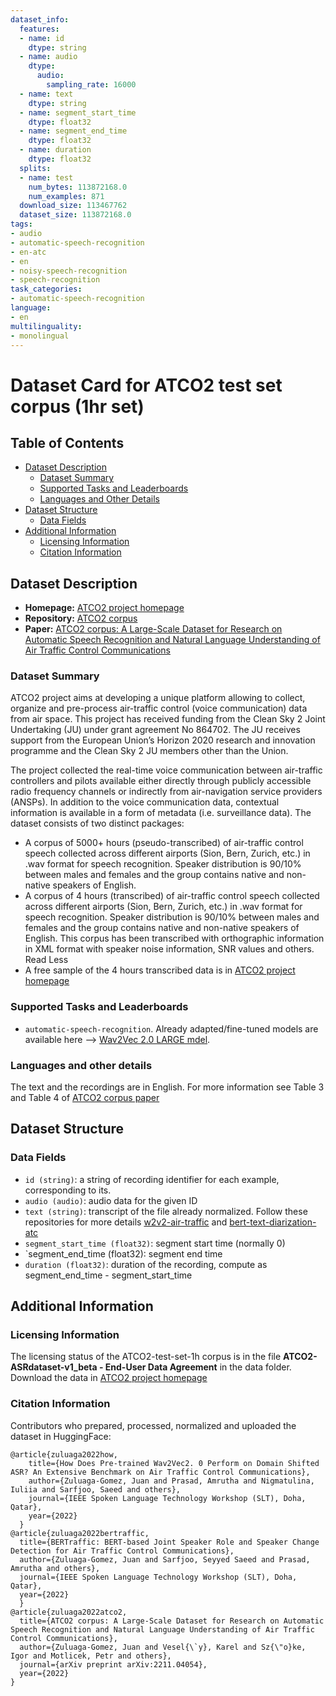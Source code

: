 ```yaml
---
dataset_info:
  features:
  - name: id
    dtype: string
  - name: audio
    dtype:
      audio:
        sampling_rate: 16000
  - name: text
    dtype: string
  - name: segment_start_time
    dtype: float32
  - name: segment_end_time
    dtype: float32
  - name: duration
    dtype: float32
  splits:
  - name: test
    num_bytes: 113872168.0
    num_examples: 871
  download_size: 113467762
  dataset_size: 113872168.0
tags:
- audio
- automatic-speech-recognition
- en-atc
- en
- noisy-speech-recognition
- speech-recognition
task_categories:
- automatic-speech-recognition  
language:
- en
multilinguality:
- monolingual
---
```


# Dataset Card for ATCO2 test set corpus (1hr set)

## Table of Contents
- [Dataset Description](#dataset-description)
  - [Dataset Summary](#dataset-summary)
  - [Supported Tasks and Leaderboards](#supported-tasks-and-leaderboards)
  - [Languages and Other Details](#languages-and-other-details)
- [Dataset Structure](#dataset-structure)
  - [Data Fields](#data-fields)
- [Additional Information](#additional-information)
  - [Licensing Information](#licensing-information)
  - [Citation Information](#citation-information)


## Dataset Description
- **Homepage:** [ATCO2 project homepage](https://www.atco2.org/)
- **Repository:** [ATCO2 corpus](https://github.com/idiap/atco2-corpus)
- **Paper:** [ATCO2 corpus: A Large-Scale Dataset for Research on Automatic Speech Recognition and Natural Language Understanding of Air Traffic Control Communications](https://arxiv.org/abs/2211.04054)

### Dataset Summary

ATCO2 project aims at developing a unique platform allowing to collect, organize and pre-process air-traffic control (voice communication) data from air space. This project has received funding from the Clean Sky 2 Joint Undertaking (JU) under grant agreement No 864702. The JU receives support from the European Union’s Horizon 2020 research and innovation programme and the Clean Sky 2 JU members other than the Union.

The project collected the real-time voice communication between air-traffic controllers and pilots available either directly through publicly accessible radio frequency channels or indirectly from air-navigation service providers (ANSPs). In addition to the voice communication data, contextual information is available in a form of metadata (i.e. surveillance data). The dataset consists of two distinct packages:

- A corpus of 5000+ hours (pseudo-transcribed) of air-traffic control speech collected across different airports (Sion, Bern, Zurich, etc.) in .wav format for speech recognition. Speaker distribution is 90/10% between males and females and the group contains native and non-native speakers of English.
- A corpus of 4 hours (transcribed) of air-traffic control speech collected across different airports (Sion, Bern, Zurich, etc.) in .wav format for speech recognition. Speaker distribution is 90/10% between males and females and the group contains native and non-native speakers of English. This corpus has been transcribed with orthographic information in XML format with speaker noise information, SNR values and others. Read Less
- A free sample of the 4 hours transcribed data is in [ATCO2 project homepage](https://www.atco2.org/data)

### Supported Tasks and Leaderboards

- `automatic-speech-recognition`. Already adapted/fine-tuned models are available here --> [Wav2Vec 2.0 LARGE mdel](https://huggingface.co/Jzuluaga/wav2vec2-large-960h-lv60-self-en-atc-uwb-atcc-and-atcosim).

### Languages and other details

The text and the recordings are in English. For more information see Table 3 and Table 4 of [ATCO2 corpus paper](https://arxiv.org/abs/2211.04054)

## Dataset Structure

### Data Fields

- `id (string)`: a string of recording identifier for each example, corresponding to its.
- `audio (audio)`: audio data for the given ID
- `text (string)`: transcript of the file already normalized. Follow these repositories for more details [w2v2-air-traffic](https://github.com/idiap/w2v2-air-traffic) and [bert-text-diarization-atc](https://github.com/idiap/bert-text-diarization-atc)
- `segment_start_time (float32)`: segment start time (normally 0)
- `segment_end_time (float32): segment end time
- `duration (float32)`: duration of the recording, compute as segment_end_time - segment_start_time

## Additional Information

### Licensing Information

The licensing status of the ATCO2-test-set-1h corpus is in the file **ATCO2-ASRdataset-v1_beta - End-User Data Agreement** in the data folder. Download the data in [ATCO2 project homepage](https://www.atco2.org/data)

### Citation Information

Contributors who prepared, processed, normalized and uploaded the dataset in HuggingFace:

```
@article{zuluaga2022how,
    title={How Does Pre-trained Wav2Vec2. 0 Perform on Domain Shifted ASR? An Extensive Benchmark on Air Traffic Control Communications},
    author={Zuluaga-Gomez, Juan and Prasad, Amrutha and Nigmatulina, Iuliia and Sarfjoo, Saeed and others},
    journal={IEEE Spoken Language Technology Workshop (SLT), Doha, Qatar},
    year={2022}
  }
@article{zuluaga2022bertraffic,
  title={BERTraffic: BERT-based Joint Speaker Role and Speaker Change Detection for Air Traffic Control Communications},
  author={Zuluaga-Gomez, Juan and Sarfjoo, Seyyed Saeed and Prasad, Amrutha and others},
  journal={IEEE Spoken Language Technology Workshop (SLT), Doha, Qatar},
  year={2022}
  }
@article{zuluaga2022atco2,
  title={ATCO2 corpus: A Large-Scale Dataset for Research on Automatic Speech Recognition and Natural Language Understanding of Air Traffic Control Communications},
  author={Zuluaga-Gomez, Juan and Vesel{\`y}, Karel and Sz{\"o}ke, Igor and Motlicek, Petr and others},
  journal={arXiv preprint arXiv:2211.04054},
  year={2022}
}
```

